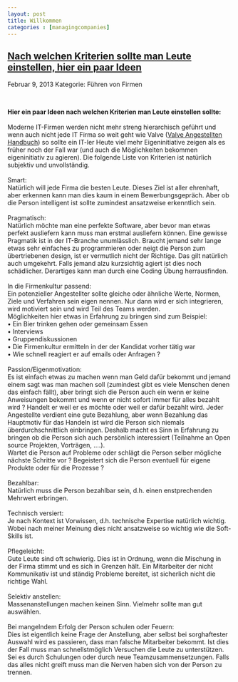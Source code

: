 ```yaml
---
layout: post
title: Willkommen
categories : [managingcompanies]
---
```

 
<h2><a href="#">Nach welchen Kriterien sollte man Leute einstellen, hier ein paar Ideen</a></h2>
<p class="meta"><span class="date">Februar 9, 2013</span><span class="posted"> Kategorie: Führen von Firmen</span></p>
<div style="clear: both;">&nbsp;</div>
<div class="entry">
<p>
<strong>Hier ein paar Ideen nach welchen Kriterien man Leute einstellen sollte:</strong><br/>
<br/>
Moderne IT-Firmen werden nicht mehr streng hierarchisch geführt und wenn auch nicht jede IT Firma so weit geht wie
Valve (<a href="http://media.steampowered.com/apps/valve/Valve_Handbook_LowRes.pdf">Valve Angestellten Handbuch</a>)
so sollte ein IT-ler Heute viel mehr Eigeninitiative zeigen als es früher noch der Fall war (und auch die Möglichkeiten
bekommen eigeninitiativ zu agieren).
Die folgende Liste von Kriterien ist natürlich subjektiv und unvollständig.<br/>
<br/>
Smart:<br/>
Natürlich will jede Firma die besten Leute. Dieses Ziel ist aller ehrenhaft, aber erkennen kann
man dies kaum in einem Bewerbungsgepräch. Aber ob die Person intelligent ist sollte zumindest ansatzweise
erkenntlich sein.<br/>
<br/>
Pragmatisch:<br/>
Natürlich möchte man eine perfekte Software, aber bevor man etwas perfekt ausliefern kann
muss man erstmal ausliefern können. Eine gewisse Pragmatik ist in der IT-Branche unumlässlich.
Braucht jemand sehr lange etwas sehr einfaches zu programmieren oder neigt die Person zum übertriebenen design,
ist er vermutlich nicht der Richtige.
Das gilt natürlich auch umgekehrt. Falls jemand alzu kurzsichtig agiert ist dies noch schädlicher.
Derartiges kann man durch eine Coding Übung herrausfinden.<br/>
<br/>
In die Firmenkultur passend:<br/>
Ein potenzieller Angestellter sollte gleiche oder ähnliche Werte, Normen, Ziele und Verfahren sein eigen nennen.
Nur dann wird er sich integrieren, wird motiviert sein und wird Teil des Teams werden.<br/>
Möglichkeiten hier etwas in Erfahrung zu bringen sind zum Beispiel:</br>
• Ein Bier trinken gehen oder gemeinsam Essen<br/>
• Interviews<br/>
• Gruppendiskussionen<br/>
• Die Firmenkultur ermitteln in der der Kandidat vorher tätig war<br/>
• Wie schnell reagiert er auf emails oder Anfragen ?<br/>
<br/>
Passion/Eigenmotivation:<br/>
Es ist einfach etwas zu machen wenn man Geld dafür bekommt und jemand einem sagt was man machen soll
(zumindest gibt es viele Menschen denen das einfach fällt), aber bringt sich die Person auch ein
wenn er keine Anweisungen bekommt und wenn er nicht sofort immer für alles bezahlt wird ?
Handelt er weil er es möchte oder weil er dafür bezahlt wird. Jeder Angestellte verdient eine
gute Bezahlung, aber wenn Bezahlung das Hauptmotiv für das Handeln ist wird die Person sich niemals
überdurchschnittlich einbringen. Deshalb macht es Sinn in Erfahrung zu bringen ob die Person sich auch
persönlich interessiert (Teilnahme an Open source Projekten, Vorträgen, ....).<br/>
Wartet die Person auf Probleme oder schlägt die Person selber mögliche nächste Schritte vor ?
Begeistert sich die Person eventuell für eigene Produkte oder für die Prozesse ?<br/>
<br/>
Bezahlbar:<br/>
Natürlich muss die Person bezahlbar sein, d.h. einen enstprechenden Mehrwert erbringen.<br/>
<br/>
Technisch versiert:<br/>
Je nach Kontext ist Vorwissen, d.h. technische Expertise natürlich wichtig.
Wobei nach meiner Meinung dies nicht ansatzweise so wichtig wie die Soft-Skills
ist.<br/>
<br/>
Pflegeleicht:<br/>
Gute Leute sind oft schwierig. Dies ist in Ordnung, wenn die Mischung in der Firma stimmt
und es sich in Grenzen hält. Ein Mitarbeiter der nicht Kommunikativ ist und ständig
Probleme bereitet, ist sicherlich nicht die richtige Wahl.<br/>
<br/>
Selektiv anstellen:<br/>
Massenanstellungen machen keinen Sinn. Vielmehr sollte man gut auswählen.<br/>
<br/>
Bei mangelndem Erfolg der Person schulen oder Feuern:<br/>
Dies ist eigentlich keine Frage der Anstellung, aber selbst bei sorghaftester Auswahl
wird es passieren, dass man falsche Mitarbeiter bekommt.
Ist dies der Fall muss man schnellstmöglich Versuchen die Leute zu unterstützen.
Sei es durch Schulungen oder durch neue Teamzusammensetzungen. Falls das alles nicht greift
muss man die Nerven haben sich von der Person zu trennen.<br/>
<br/>
</p>	
</div>
